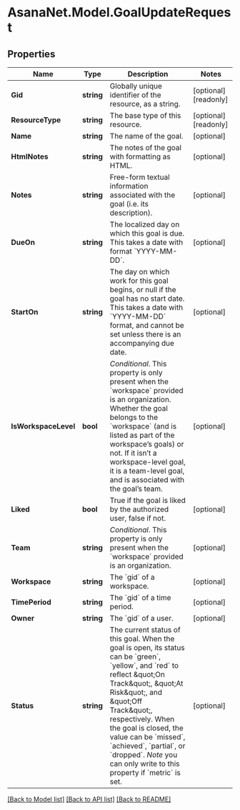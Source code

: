 # AsanaNet.Model.GoalUpdateRequest

## Properties

Name | Type | Description | Notes
------------ | ------------- | ------------- | -------------
**Gid** | **string** | Globally unique identifier of the resource, as a string. | [optional] [readonly] 
**ResourceType** | **string** | The base type of this resource. | [optional] [readonly] 
**Name** | **string** | The name of the goal. | [optional] 
**HtmlNotes** | **string** | The notes of the goal with formatting as HTML. | [optional] 
**Notes** | **string** | Free-form textual information associated with the goal (i.e. its description). | [optional] 
**DueOn** | **string** | The localized day on which this goal is due. This takes a date with format &#x60;YYYY-MM-DD&#x60;. | [optional] 
**StartOn** | **string** | The day on which work for this goal begins, or null if the goal has no start date. This takes a date with &#x60;YYYY-MM-DD&#x60; format, and cannot be set unless there is an accompanying due date. | [optional] 
**IsWorkspaceLevel** | **bool** | *Conditional*. This property is only present when the &#x60;workspace&#x60; provided is an organization. Whether the goal belongs to the &#x60;workspace&#x60; (and is listed as part of the workspace’s goals) or not. If it isn’t a workspace-level goal, it is a team-level goal, and is associated with the goal’s team. | [optional] 
**Liked** | **bool** | True if the goal is liked by the authorized user, false if not. | [optional] 
**Team** | **string** | *Conditional*. This property is only present when the &#x60;workspace&#x60; provided is an organization. | [optional] 
**Workspace** | **string** | The &#x60;gid&#x60; of a workspace. | [optional] 
**TimePeriod** | **string** | The &#x60;gid&#x60; of a time period. | [optional] 
**Owner** | **string** | The &#x60;gid&#x60; of a user. | [optional] 
**Status** | **string** | The current status of this goal. When the goal is open, its status can be &#x60;green&#x60;, &#x60;yellow&#x60;, and &#x60;red&#x60; to reflect \&quot;On Track\&quot;, \&quot;At Risk\&quot;, and \&quot;Off Track\&quot;, respectively. When the goal is closed, the value can be &#x60;missed&#x60;, &#x60;achieved&#x60;, &#x60;partial&#x60;, or &#x60;dropped&#x60;. *Note* you can only write to this property if &#x60;metric&#x60; is set. | [optional] 

[[Back to Model list]](../README.md#documentation-for-models) [[Back to API list]](../README.md#documentation-for-api-endpoints) [[Back to README]](../README.md)

